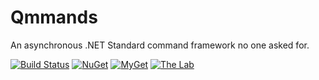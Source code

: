 # Qmmands
An asynchronous .NET Standard command framework no one asked for.

[![Build Status](https://img.shields.io/appveyor/ci/Quahu/qmmands.svg?style=for-the-badge)](https://ci.appveyor.com/project/Quahu/qmmands)
[![NuGet](https://img.shields.io/nuget/v/Qmmands.svg?style=for-the-badge)](https://www.nuget.org/packages/Qmmands/)
[![MyGet](https://img.shields.io/myget/qmmands/vpre/Qmmands.svg?style=for-the-badge&label=myget)](https://www.myget.org/gallery/qmmands)
[![The Lab](https://img.shields.io/discord/416256456505950215.svg?style=for-the-badge&label=Discord)](https://discord.gg/eUMSXGZ)
